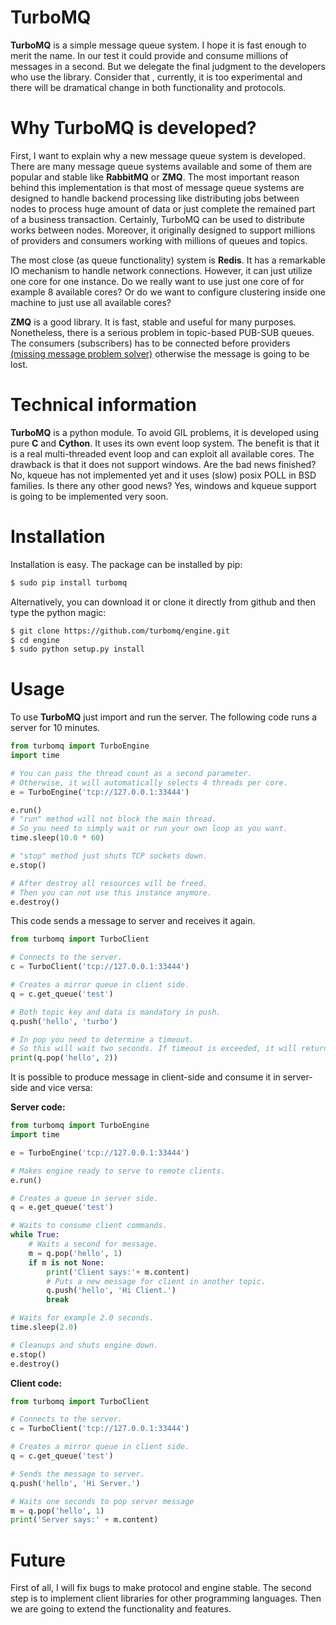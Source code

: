 # TurboMQ
**TurboMQ** is a simple message queue system. I hope it is fast enough to merit the name. In our test it could provide and consume millions of messages in a second. But we delegate the final judgment to the developers who use the library. Consider that , currently, it is too experimental and there will be dramatical change in both functionality and protocols.

# Why TurboMQ is developed?
First, I want to explain why a new message queue system is developed. There are many message queue systems available and some of them are popular and stable like **RabbitMQ** or **ZMQ**. The most important reason behind this implementation is that most of message queue systems are designed to handle backend processing like distributing jobs between nodes to process huge amount of data or just complete the remained part of a business transaction. Certainly, TurboMQ can be used to distribute works between nodes. Moreover, it originally designed to support millions of providers and consumers working with millions of queues and topics.

The most close (as queue functionality) system is **Redis**. It has a remarkable IO mechanism to handle network connections. However, it can just utilize one core for one instance. Do we really want to use just one core of for example 8 available cores? Or do we want to configure clustering inside one machine to just use all available cores?

**ZMQ** is a good library. It is fast, stable and useful for many purposes. Nonetheless, there is a serious problem in topic-based PUB-SUB queues. The consumers (subscribers) has to be connected before providers [(missing message problem solver)](http://zguide.zeromq.org/page:all#Missing-Message-Problem-Solver) otherwise the message is going to be lost.

# Technical information
**TurboMQ** is a python module. To avoid GIL problems, it is developed using pure **C** and **Cython**. It uses its own event loop system. The benefit is that it is a real multi-threaded event loop and can exploit all available cores. The drawback is that it does not support windows. Are the bad news finished? No, kqueue has not implemented yet and it uses (slow) posix POLL in BSD families. Is there any other good news? Yes, windows and kqueue support is going to be implemented very soon.

# Installation
Installation is easy. The package can be installed by pip:

```bash
$ sudo pip install turbomq
```


Alternatively, you can download it or clone it directly from github and then type the python magic:

```bash
$ git clone https://github.com/turbomq/engine.git
$ cd engine
$ sudo python setup.py install
```

# Usage
To use **TurboMQ** just import and run the server. The following code runs a server for 10 minutes.

```python
from turbomq import TurboEngine
import time

# You can pass the thread count as a second parameter.
# Otherwise, it will automatically selects 4 threads per core.
e = TurboEngine('tcp://127.0.0.1:33444')

e.run()
# "run" method will not block the main thread.
# So you need to simply wait or run your own loop as you want.
time.sleep(10.0 * 60)

# "stop" method just shuts TCP sockets down.
e.stop()

# After destroy all resources will be freed.
# Then you can not use this instance anymore.
e.destroy()
```

This code sends a message to server and receives it again.

```python
from turbomq import TurboClient

# Connects to the server.
c = TurboClient('tcp://127.0.0.1:33444')

# Creates a mirror queue in client side.
q = c.get_queue('test')

# Both topic key and data is mandatory in push.
q.push('hello', 'turbo')

# In pop you need to determine a timeout.
# So this will wait two seconds. If timeout is exceeded, it will return None.
print(q.pop('hello', 2))
```

It is possible to produce message in client-side and consume it in server-side and vice versa:

**Server code:**
```python
from turbomq import TurboEngine
import time

e = TurboEngine('tcp://127.0.0.1:33444')

# Makes engine ready to serve to remote clients.
e.run()

# Creates a queue in server side.
q = e.get_queue('test')

# Waits to consume client commands.
while True:
    # Waits a second for message.
    m = q.pop('hello', 1)
    if m is not None:
        print('Client says:'+ m.content)
        # Puts a new message for client in another topic.
        q.push('hello', 'Hi Client.')
        break

# Waits for example 2.0 seconds.
time.sleep(2.0)

# Cleanups and shuts engine down.
e.stop()
e.destroy()
```

**Client code:**
```python
from turbomq import TurboClient

# Connects to the server.
c = TurboClient('tcp://127.0.0.1:33444')

# Creates a mirror queue in client side.
q = c.get_queue('test')

# Sends the message to server.
q.push('hello', 'Hi Server.')

# Waits one seconds to pop server message
m = q.pop('hello', 1)
print('Server says:' + m.content)
```

# Future
First of all, I will fix bugs to make protocol and engine stable. The second step is to implement client libraries for other programming languages. Then we are going to extend the functionality and features.
